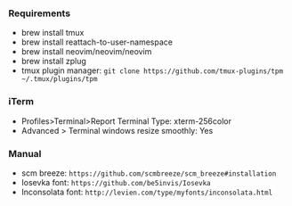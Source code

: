 ### Requirements
- brew install tmux
- brew install reattach-to-user-namespace
- brew install neovim/neovim/neovim
- brew install zplug
- tmux plugin manager: `git clone https://github.com/tmux-plugins/tpm ~/.tmux/plugins/tpm`

### iTerm
- Profiles>Terminal>Report Terminal Type: xterm-256color
- Advanced > Terminal windows resize smoothly: Yes

### Manual
- scm breeze: `https://github.com/scmbreeze/scm_breeze#installation`
- Iosevka font: `https://github.com/be5invis/Iosevka`
- Inconsolata font: `http://levien.com/type/myfonts/inconsolata.html`
